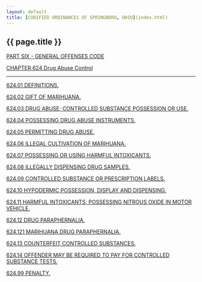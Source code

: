 ```yaml
---
layout: default 
title: [CODIFIED ORDINANCES OF SPRINGBORO, OHIO](index.html) 
---
```


{{ page.title }}
----------------

[PART SIX - GENERAL OFFENSES CODE](28a2a412.html)

[CHAPTER 624 Drug Abuse Control](2d23a412.html)

---

[624.01 DEFINITIONS.](2d3ea412.html)

[624.02 GIFT OF MARIHUANA.](2d92a412.html)

[624.03 DRUG ABUSE; CONTROLLED SUBSTANCE POSSESSION OR
USE.](2d9aa412.html)

[624.04 POSSESSING DRUG ABUSE INSTRUMENTS.](2db2a412.html)

[624.05 PERMITTING DRUG ABUSE.](2dbba412.html)

[624.06 ILLEGAL CULTIVATION OF MARIHUANA.](2dc7a412.html)

[624.07 POSSESSING OR USING HARMFUL INTOXICANTS.](2dd4a412.html)

[624.08 ILLEGALLY DISPENSING DRUG SAMPLES.](2ddca412.html)

[624.09 CONTROLLED SUBSTANCE OR PRESCRIPTION LABELS.](2de7a412.html)

[624.10 HYPODERMIC POSSESSION, DISPLAY AND DISPENSING.](2deca412.html)

[624.11 HARMFUL INTOXICANTS; POSSESSING NITROUS OXIDE IN MOTOR
VEHICLE.](2dfaa412.html)

[624.12 DRUG PARAPHERNALIA.](2e04a412.html)

[624.121 MARIHUANA DRUG PARAPHERNALIA.](2e33a412.html)

[624.13 COUNTERFEIT CONTROLLED SUBSTANCES.](2e42a412.html)

[624.14 OFFENDER MAY BE REQUIRED TO PAY FOR CONTROLLED SUBSTANCE
TESTS.](2e48a412.html)

[624.99 PENALTY.](2e4da412.html)
